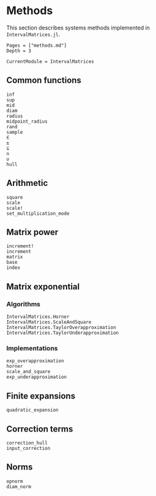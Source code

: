 # Methods

This section describes systems methods implemented in `IntervalMatrices.jl`.

```@contents
Pages = ["methods.md"]
Depth = 3
```

```@meta
CurrentModule = IntervalMatrices
```

## Common functions

```@docs
inf
sup
mid
diam
radius
midpoint_radius
rand
sample
∈
±
⊆
∩
∪
hull
```

## Arithmetic

```@docs
square
scale
scale!
set_multiplication_mode
```

## Matrix power

```@docs
increment!
increment
matrix
base
index
```

## Matrix exponential

### Algorithms

```@docs
IntervalMatrices.Horner
IntervalMatrices.ScaleAndSquare
IntervalMatrices.TaylorOverapproximation
IntervalMatrices.TaylorUnderapproximation
```

### Implementations

```@docs
exp_overapproximation
horner
scale_and_square
exp_underapproximation
```

## Finite expansions

```@docs
quadratic_expansion
```

## Correction terms

```@docs
correction_hull
input_correction
```

## Norms

```@docs
opnorm
diam_norm
```
